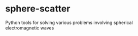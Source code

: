 sphere-scatter
==============

Python tools for solving various problems involving spherical electromagnetic waves
